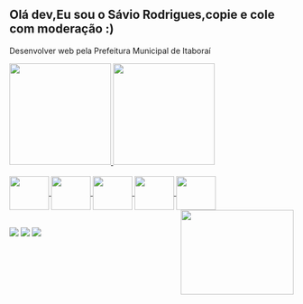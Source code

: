 ## Olá dev,Eu sou o Sávio Rodrigues,copie e cole com moderação :)
<h7> Desenvolver web pela Prefeitura Municipal de Itaboraí
 </h7>

<div>
  <a href="https://github.com/savioguratsu">
  <img height="180em" src="https://github-readme-stats.vercel.app/api?username=savioguratsu&show_icons=true&theme=dark&include_all_commits=true&count_private=true"/>
  <img height="180em" src="https://github-readme-stats.vercel.app/api/top-langs/?username=savioguratsu&layout=compact&langs_count=7&theme=dark"/>
    

<div style="display: inline_block"> <br>
  <img align="center"   height="60" width="70" src="https://github.com/SavioGuratsu/devicon/blob/master/icons/php/php-original.svg">
  <img align="center"   height="60" width="70" src="https://github.com/SavioGuratsu/devicon/blob/master/icons/wordpress/wordpress-plain.svg">
  <img align="center"   height="60" width="70" src="https://github.com/SavioGuratsu/devicon/blob/master/icons/postgresql/postgresql-original-wordmark.svg">
  <img align="center"   height="60" width="70" src="https://github.com/SavioGuratsu/devicon/blob/master/icons/laravel/laravel-plain-wordmark.svg">
  <img align="center"   height="60" width="70" src="https://github.com/SavioGuratsu/devicon/blob/master/icons/javascript/javascript-original.svg">
  <img align="right"   height="150" width="200" src="https://media.tenor.com/images/505ddb5e0b0e8c3e96b66e1469ef47c1/tenor.gif">
</div>
  <br>
  <div> 
  
  <a href="https://www.instagram.com/saviordgs" target="_blank"><img src="https://img.shields.io/badge/-Instagram-%23E4405F?style=for-the-badge&logo=instagram&logoColor=white" target="_blank"></a>
<a href = "mailto:savioguratsu@gmail.com"><img src="https://img.shields.io/badge/-Gmail-%23333?style=for-the-badge&logo=gmail&logoColor=white" target="_blank"></a>
  <a href="https://www.linkedin.com/in/savio-rodrigues-php/" target="_blank"><img src="https://img.shields.io/badge/-LinkedIn-%230077B5?style=for-the-badge&logo=linkedin&logoColor=white" target="_blank"></a> 
 
